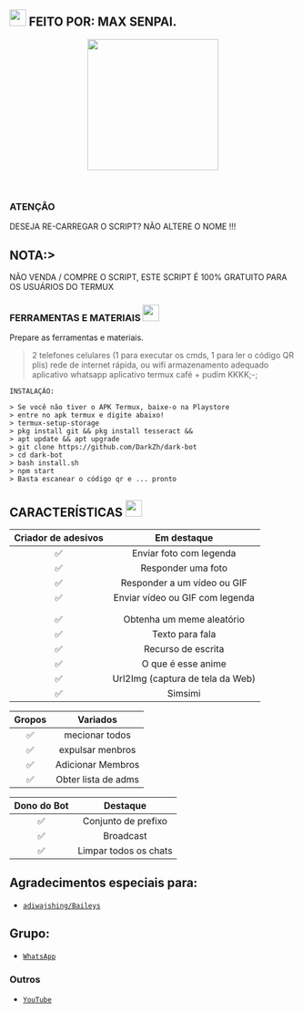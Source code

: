 ## <img src="https://github.com/TheDudeThatCode/TheDudeThatCode/blob/master/Assets/Hi.gif" width="29px"> FEITO POR: MAX SENPAI. 
<p align="center">
<img src="https://tlgur.com/d/g3vwV6AG" width="230" height="230"/>
</p>
<br>


 
</details>

### ATENÇÃO
DESEJA RE-CARREGAR O SCRIPT?  NÃO ALTERE O NOME !!!

## NOTA:>
NÃO VENDA / COMPRE O SCRIPT, ESTE SCRIPT É 100% GRATUITO PARA OS USUÁRIOS DO TERMUX
</div>

### FERRAMENTAS E MATERIAIS <img src="https://github.com/TheDudeThatCode/TheDudeThatCode/blob/master/Assets/Mario_Hello_Big.gif" width="29px">
Prepare as ferramentas e materiais.
> 2 telefones celulares (1 para executar os cmds, 1 para ler o código QR plis)
> rede de internet rápida, ou wifi
> armazenamento adequado
> aplicativo whatsapp
> aplicativo termux
> café + pudim KKKK;-;
```
INSTALAÇÃO:

> Se você não tiver o APK Termux, baixe-o na Playstore
> entre no apk termux e digite abaixo!
> termux-setup-storage
> pkg install git && pkg install tesseract && 
> apt update && apt upgrade
> git clone https://github.com/DarkZh/dark-bot
> cd dark-bot
> bash install.sh
> npm start
> Basta escanear o código qr e ... pronto
```

## CARACTERÍSTICAS  <img src="https://github.com/TheDudeThatCode/TheDudeThatCode/blob/master/Assets/Earth.gif" width="29px">
| Criador de adesivos | Em destaque |
| :-----------: | :--------------------------------: |
|       ✅       | Enviar foto com legenda |
| ✅ | Responder uma foto |
| ✅ | Responder a um vídeo ou GIF |
| ✅ | Enviar vídeo ou GIF com legenda |
|                         |
|                 |
|       ✅        |   Obtenha um meme aleatório             |
|       ✅        |   Texto para fala                |
|       ✅        |   Recurso de escrita |
| ✅ | O que é esse anime |
| ✅ | Url2Img (captura de tela da Web) |
|       ✅        |   Simsimi		                |

| Gropos  |                     Variados               |
| :-----------: | :--------------------------------: |
|       ✅        |   mecionar todos       |
|       ✅        |   expulsar menbros	             |
|       ✅        |   Adicionar Membros	             |
|       ✅        |   Obter lista de adms          |

| Dono do Bot | Destaque           |
| :-----------: | :--------------------------------: |
|       ✅        |   Conjunto de prefixo                     |
|       ✅        |   Broadcast                      |
|       ✅        |   Limpar todos os chats                |

## Agradecimentos especiais para:
* [`adiwajshing/Baileys`](https://github.com/adiwajshing/Baileys)

## Grupo:
* [`WhatsApp`](https://chat.whatsapp.com/JFwV34dMy1FCeKgGiXKAM7)
### Outros
* [`YouTube`](https://youtube.com/channel/UCcpA6XrrH5Rt0b2ZCjJDAYA)
